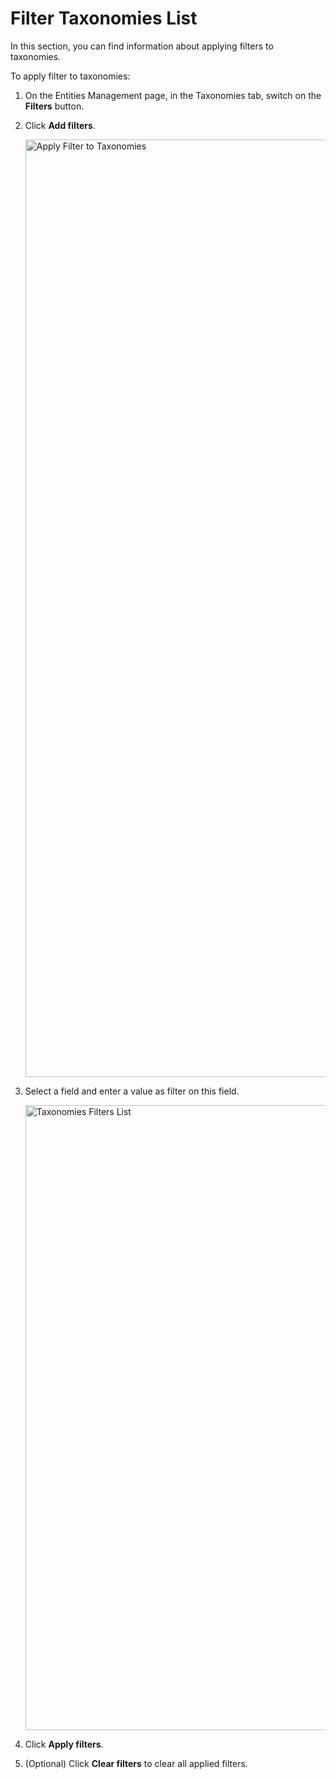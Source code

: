 # Filter Taxonomies List

In this section, you can find information about applying filters to taxonomies.

To apply filter to taxonomies:

1. On the Entities Management page, in the Taxonomies tab, switch on the **Filters** button.

1. Click **Add filters**.

    <img src="../images/apply-filters-to-taxonomies.png" alt="Apply Filter to Taxonomies" width="1500" height="1500"/>

1. Select a field and enter a value as filter on this field.

    <img src="../images/filter-options-taxonomies.png" alt="Taxonomies Filters List" width="1000" height="1000"/>

1. Click **Apply filters**.
1. (Optional) Click **Clear filters** to clear all applied filters.